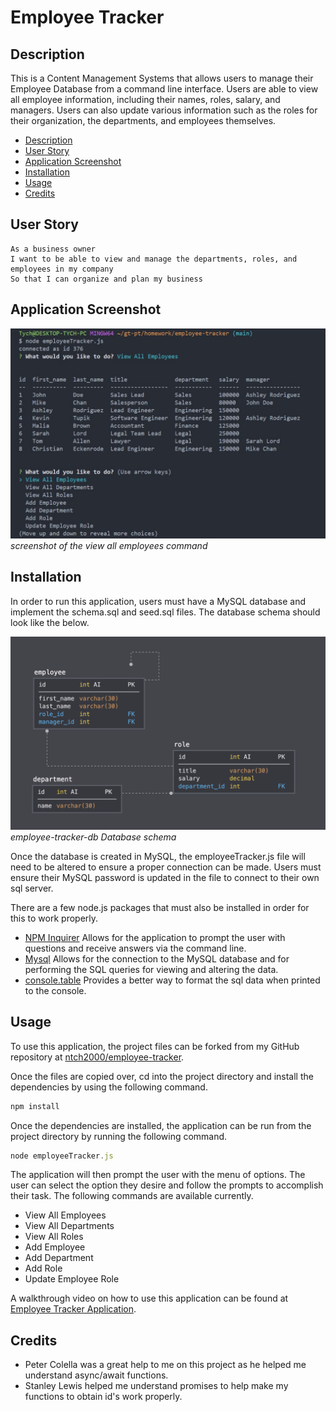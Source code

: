 # Employee Tracker

## Description

This is a Content Management Systems that allows users to manage their Employee Database from a command line interface. Users are able to view all employee information, including their names, roles, salary, and managers. Users can also update various information such as the roles for their organization, the departments, and employees themselves.

- [Description](#description)
- [User Story](#user-story)
- [Application Screenshot](#application-screenshot)
- [Installation](#installation)
- [Usage](#usage)
- [Credits](#credits)

## User Story

```
As a business owner
I want to be able to view and manage the departments, roles, and employees in my company
So that I can organize and plan my business
```

## Application Screenshot

![View All Employees](./Assets/view-all-employees.jpg "View All Employees")
_screenshot of the view all employees command_

## Installation

In order to run this application, users must have a MySQL database and implement the schema.sql and seed.sql files. The database schema should look like the below.

![Database Schema](./Assets/schema.png "Database Schema")
_employee-tracker-db Database schema_

Once the database is created in MySQL, the employeeTracker.js file will need to be altered to ensure a proper connection can be made. Users must ensure their MySQL password is updated in the file to connect to their own sql server.

There are a few node.js packages that must also be installed in order for this to work properly.

- [NPM Inquirer](https://www.npmjs.com/package/inquirer)
  Allows for the application to prompt the user with questions and receive answers via the command line.
- [Mysql](https://www.npmjs.com/package/mysql)
  Allows for the connection to the MySQL database and for performing the SQL queries for viewing and altering the data.
- [console.table](https://www.npmjs.com/package/console.table)
  Provides a better way to format the sql data when printed to the console.

## Usage

To use this application, the project files can be forked from my GitHub repository at [ntch2000/employee-tracker](https://github.com/ntch2000/employee-tracker).

Once the files are copied over, cd into the project directory and install the dependencies by using the following command.

```node.js
npm install
```

Once the dependencies are installed, the application can be run from the project directory by running the following command.

```node.js
node employeeTracker.js
```

The application will then prompt the user with the menu of options. The user can select the option they desire and follow the prompts to accomplish their task. The following commands are available currently.

- View All Employees
- View All Departments
- View All Roles
- Add Employee
- Add Department
- Add Role
- Update Employee Role

A walkthrough video on how to use this application can be found at [Employee Tracker Application](https://drive.google.com/file/d/16h5vmM7WPHC4JBW2TjfyuqetDqU-joPb/view?usp=sharing).

## Credits

- Peter Colella was a great help to me on this project as he helped me understand async/await functions.
- Stanley Lewis helped me understand promises to help make my functions to obtain id's work properly.
